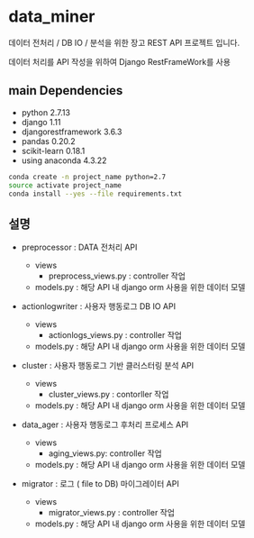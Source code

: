 # data_miner
데이터 전처리 / DB IO / 분석을 위한 장고 REST API 프로젝트 입니다.

데이터 처리를 API 작성을 위하여 Django RestFrameWork를 사용

## main Dependencies
- python 2.7.13
- django 1.11
- djangorestframework 3.6.3
- pandas 0.20.2
- scikit-learn 0.18.1
- using anaconda 4.3.22

```bash
conda create -n project_name python=2.7
source activate project_name
conda install --yes --file requirements.txt
```

## 설명
  * preprocessor : DATA 전처리 API
    * views
      * preprocess_views.py : controller 작업
    * models.py : 해당 API 내 django orm 사용을 위한 데이터 모델

  * actionlogwriter : 사용자 행동로그 DB IO API
    * views
      * actionlogs_views.py : controller 작업
    * models.py : 해당 API 내 django orm 사용을 위한 데이터 모델

  * cluster : 사용자 행동로그 기반 클러스터링 분석 API
    * views
      * cluster_views.py : contorller 작업
    * models.py : 해당 API 내 django orm 사용을 위한 데이터 모델

  * data_ager : 사용자 행동로그 후처리 프로세스 API
    * views
      * aging_views.py: controller 작업
    * models.py : 해당 API 내 django orm 사용을 위한 데이터 모델

  * migrator : 로그 ( file to DB) 마이그레이터 API
    * views
      * migrator_views.py : controller 작업
    * models.py : 해당 API 내 django orm 사용을 위한 데이터 모델

